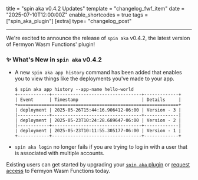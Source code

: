 title = "spin aka v0.4.2 Updates"
template = "changelog_fwf_item"
date = "2025-07-10T12:00:00Z"
enable_shortcodes = true
tags = ["spin_aka_plugin"]
[extra]
type= "changelog_post"

---

We're excited to announce the release of `spin aka` v0.4.2, the latest version of Fermyon Wasm Functions' plugin!

### ✨ What's New in `spin aka` v0.4.2

- A new `spin aka app history` command has been added that enables you to view things like the deployments you've made to your app.

  ```console
  $ spin aka app history --app-name hello-world
  +------------+----------------------------------+-------------+
  | Event      | Timestamp                        | Details     |
  +=============================================================+
  | deployment | 2025-05-26T15:44:16.906412-06:00 | Version - 3 |
  |------------+----------------------------------+-------------|
  | deployment | 2025-05-23T10:24:28.689647-06:00 | Version - 2 |
  |------------+----------------------------------+-------------|
  | deployment | 2025-05-23T10:11:55.305177-06:00 | Version - 1 |
  +------------+----------------------------------+-------------+
  ```

- `spin aka login` no longer fails if you are trying to log in with a user that is associated with multiple accounts.

<!-- break -->

Existing users can get started by upgrading your [`spin aka` plugin](https://spinframework.dev/v3/managing-plugins#upgrading-plugins) or [request access](https://fibsu0jcu2g.typeform.com/fwf-preview) to Fermyon Wasm Functions today.
